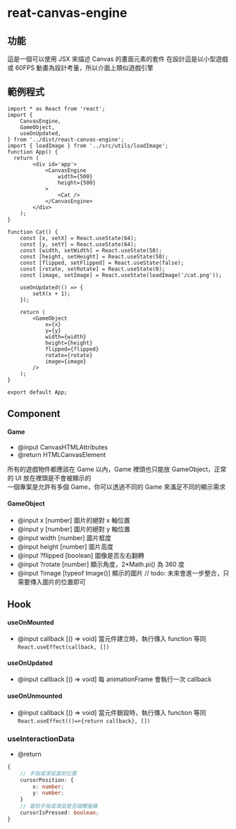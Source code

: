 <h1>reat-canvas-engine</h1>

## 功能

這是一個可以使用 JSX 來描述 Canvas 的畫面元素的套件
在設計這是以小型遊戲或 60FPS 動畫為設計考量，所以介面上類似遊戲引擎

## 範例程式

```tsx
import * as React from 'react';
import {
	CanvasEngine,
	GameObject,
	useOnUpdated,
} from '../dist/react-canvas-engine';
import { loadImage } from '../src/utils/loadImage';
function App() {
  return (
		<div id='app'>
			<CanvasEngine
				width={500}
				height={500}
			>
				<Cat />
			</CanvasEngine>
		</div>
	);
}

function Cat() {
	const [x, setX] = React.useState(64);
	const [y, setY] = React.useState(64);
	const [width, setWidth] = React.useState(50);
	const [height, setHeight] = React.useState(50);
	const [flipped, setFlipped] = React.useState(false);
	const [rotate, setRotate] = React.useState(0);
	const [image, setImage] = React.useState(loadImage('/cat.png'));

	useOnUpdated(() => {
		setX(x + 1);
	});

	return (
		<GameObject
			x={x}
			y={y}
			width={width}
			height={height}
			flipped={flipped}
			rotate={rotate}
			image={image}
		/>
	);
}

export default App;
```

## Component

#### Game

-   @input CanvasHTMLAttributes
-   @return HTMLCanvasElement

所有的遊戲物件都應該在 Game 以內，Game 裡頭也只能放 GameObject，正常的 UI 放在裡頭是不會被顯示的<br>
一個專案是允許有多個 Game，你可以透過不同的 Game 來滿足不同的顯示需求

#### GameObject

-   @input x [number] 圖片的絕對 x 軸位置
-   @input y [number] 圖片的絕對 y 軸位置
-   @input width [number] 圖片框度
-   @input height [number] 圖片高度
-   @input ?flipped [boolean] 圖像是否左右翻轉
-   @input ?rotate [number] 顯示角度，2\*Math.pi() 為 360 度
-   @input ?image [typeof Image()] 顯示的圖片 // todo: 未來會進一步整合，只需要傳入圖片的位置即可

## Hook

#### useOnMounted

-   @input callback [() => void]
    當元件建立時，執行傳入 function
    等同 `React.useEffect(callback, [])`

#### useOnUpdated

-   @input callback [() => void]
    每 animationFrame 會執行一次 callback

#### useOnUnmounted

-   @input callback [() => void]
    當元件銷毀時，執行傳入 function
    等同 `React.useEffect(()=>{return callback}, [])`

### useInteractionData

-   @return

```ts
{
	// 手指或滑鼠當前位置
	cursorPosition: {
		x: number;
		y: number;
	}
	// 當前手指或滑鼠是否碰觸螢幕
	cursorIsPressed: boolean;
}
```
